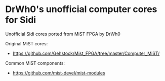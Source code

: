 # DrWh0's unofficial computer cores for Sidi

Unofficial Sidi cores ported from MiST FPGA by DrWh0

Original MiST cores:

* https://github.com/Gehstock/Mist_FPGA/tree/master/Computer_MiST/

Common MiST components:

* https://github.com/mist-devel/mist-modules
